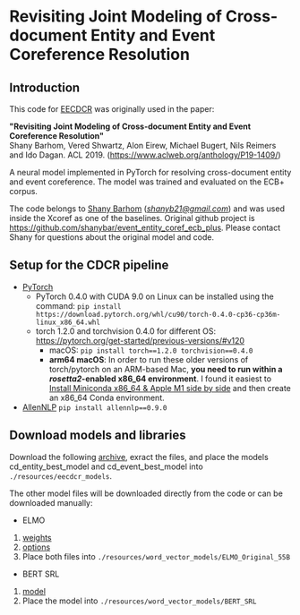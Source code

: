 # Revisiting Joint Modeling of Cross-document Entity and Event Coreference Resolution

## Introduction
This code for [EECDCR](https://github.com/shanybar/event_entity_coref_ecb_plus) was originally used in the paper:

<b>"Revisiting Joint Modeling of Cross-document Entity and Event Coreference Resolution"</b><br/>
Shany Barhom, Vered Shwartz, Alon Eirew, Michael Bugert, Nils Reimers and Ido Dagan. ACL 2019. 
(https://www.aclweb.org/anthology/P19-1409/)

A neural model implemented in PyTorch for resolving cross-document entity and event coreference.
The model was trained and evaluated on the ECB+ corpus.

The code belongs to [Shany Barhom](https://github.com/shanybar) (*shanyb21@gmail.com*) and was used inside the Xcoref 
as one of the baselines. Original github project is https://github.com/shanybar/event_entity_coref_ecb_plus. 
Please contact Shany for questions about the original model and code.

## Setup for the CDCR pipeline
* [PyTorch](https://pytorch.org/) 
    * PyTorch 0.4.0 with CUDA 9.0 on Linux can be installed using the command:
    `pip install https://download.pytorch.org/whl/cu90/torch-0.4.0-cp36-cp36m-linux_x86_64.whl`
    * torch 1.2.0 and torchvision 0.4.0 for different OS: https://pytorch.org/get-started/previous-versions/#v120
        * macOS: `pip install torch==1.2.0 torchvision==0.4.0`
        * **arm64 macOS**: In order to run these older versions of torch/pytorch on an ARM-based Mac, **you need to run within a _rosetta2_-enabled x86_64 environment**. I found it easiest to [Install Miniconda x86_64 & Apple M1 side by side](https://towardsdatascience.com/how-to-install-miniconda-x86-64-apple-m1-side-by-side-on-mac-book-m1-a476936bfaf0) and then create an x86_64 Conda environment.
* [AllenNLP](https://allennlp.org/) `pip install allennlp==0.9.0`

## Download models and libraries
Download the following [archive](https://drive.google.com/file/d/197jYq5lioefABWP11cr4hy4Ohh1HMPGK/view), exract the files,
 and place the models cd_entity_best_model and cd_event_best_model into ```./resources/eecdcr_models```. 
 
The other model files will be downloaded directly from the code or can be downloaded manually: 
* ELMO 
1) [weights](https://s3-us-west-2.amazonaws.com/allennlp/models/elmo/2x4096_512_2048cnn_2xhighway_5.5B/elmo_2x4096_512_2048cnn_2xhighway_5.5B_weights.hdf5)
2) [options](https://s3-us-west-2.amazonaws.com/allennlp/models/elmo/2x4096_512_2048cnn_2xhighway_5.5B/elmo_2x4096_512_2048cnn_2xhighway_5.5B_options.json)
3) Place both files into ```./resources/word_vector_models/ELMO_Original_55B```
* BERT SRL 
1) [model](https://s3-us-west-2.amazonaws.com/allennlp/models/bert-base-srl-2019.06.17.tar.gz) 
2) Place the model into ```./resources/word_vector_models/BERT_SRL```
